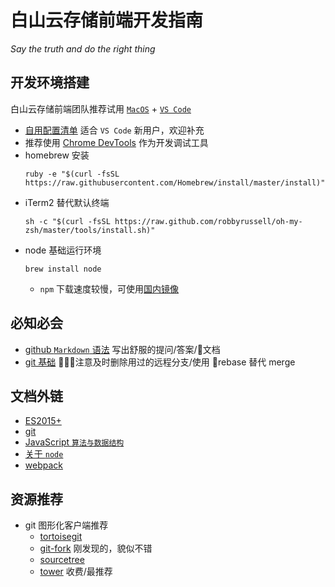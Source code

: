 # 白山云存储前端开发指南

*Say the truth and do the right thing*

## 开发环境搭建
白山云存储前端团队推荐试用 [`MacOS`](https://www.apple.com/macbook-pro/) + [`VS Code`](https://code.visualstudio.com/)

* [自用配置清单](https://github.com/adwerrd/vscode-wu) 适合 `VS Code` 新用户，欢迎补充
* 推荐使用 [Chrome DevTools](http://www.baidu.com/s?wd=chrome) 作为开发调试工具
* homebrew 安装
  ```
  ruby -e "$(curl -fsSL https://raw.githubusercontent.com/Homebrew/install/master/install)"
  ```
* iTerm2 替代默认终端
  ```
  sh -c "$(curl -fsSL https://raw.github.com/robbyrussell/oh-my-zsh/master/tools/install.sh)"
  ```
* node 基础运行环境
  ```
  brew install node
  ```
  * `npm` 下载速度较慢，可使用[国内镜像](https://npm.taobao.org/)

## 必知必会
* [github `Markdown` 语法](https://github.com/guodongxiaren/README) 写出舒服的提问/答案/文档 
* [git 基础](http://www.ruanyifeng.com/blog/2015/08/git-use-process.html) 注意及时删除用过的远程分支/使用 rebase 替代 merge

## 文档外链
* [ES2015+](http://es6.ruanyifeng.com/)
* [git](https://git-scm.com/book/zh/v2/)
* [JavaScript `算法与数据结构`](https://github.com/trekhleb/javascript-algorithms/blob/master/README.zh-CN.md)
* [关于 `node`](https://elemefe.github.io/node-interview/#/sections/zh-cn/)
* [webpack](https://webpack.docschina.org/concepts)

## 资源推荐
* git 图形化客户端推荐
  * [tortoisegit](https://tortoisegit.org/)
  * [git-fork](https://git-fork.com/) 刚发现的，貌似不错
  * [sourcetree](https://www.sourcetreeapp.com/)
  * [tower](https://www.git-tower.com/mac/) 收费/最推荐
